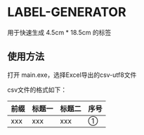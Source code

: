 # LABEL-GENERATOR
用于快速生成 4.5cm * 18.5cm 的标签

## 使用方法
打开 main.exe，选择Excel导出的csv-utf8文件

csv文件的格式如下：

| 前缀 | 标题一 | 标题二 | 序号 |
|-----|-----|-----|-----|
|xxx|xxx|xxx|①|